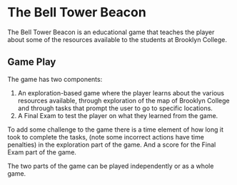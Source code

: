# The Bell Tower Beacon

The Bell Tower Beacon is an educational game that teaches the player about some of the resources available to the students at Brooklyn College.

## Game Play

The game has two components:
1. An exploration-based game where the player learns about the various resources available, through exploration of the map of Brooklyn College and through tasks that prompt the user to go to specific locations.
2. A Final Exam to test the player on what they learned from the game.

To add some challenge to the game there is a time element of how long it took to complete the tasks, (note some incorrect actions have time penalties) in the exploration part of the game. And a score for the Final Exam part of the game.

The two parts of the game can be played independently or as a whole game.